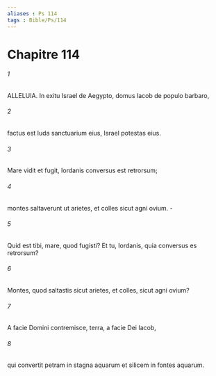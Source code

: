 ```yaml
---
aliases : Ps 114
tags : Bible/Ps/114
---
```


# Chapitre 114

###### 1
ALLELUIA. In exitu Israel de Aegypto, domus Iacob de populo barbaro,
###### 2
factus est Iuda sanctuarium eius, Israel potestas eius.
###### 3
Mare vidit et fugit, Iordanis conversus est retrorsum;
###### 4
montes saltaverunt ut arietes, et colles sicut agni ovium. -
###### 5
Quid est tibi, mare, quod fugisti? Et tu, Iordanis, quia conversus es retrorsum?
###### 6
Montes, quod saltastis sicut arietes, et colles, sicut agni ovium?
###### 7
A facie Domini contremisce, terra, a facie Dei Iacob,
###### 8
qui convertit petram in stagna aquarum et silicem in fontes aquarum.
